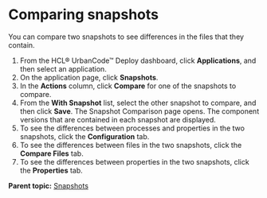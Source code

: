# Comparing snapshots

You can compare two snapshots to see differences in the files that they contain.

1.  From the HCL® UrbanCode™ Deploy dashboard, click **Applications**, and then select an application. 
2.  On the application page, click **Snapshots**. 
3.  In the **Actions** column, click **Compare** for one of the snapshots to compare.
4.  From the **With Snapshot** list, select the other snapshot to compare, and then click **Save**. The Snapshot Comparison page opens. The component versions that are contained in each snapshot are displayed.
5.  To see the differences between processes and properties in the two snapshots, click the **Configuration** tab. 
6.  To see the differences between files in the two snapshots, click the **Compare Files** tab.
7.  To see the differences between properties in the two snapshots, click the **Properties** tab.

**Parent topic:** [Snapshots](../topics/app_snapshot.md)

